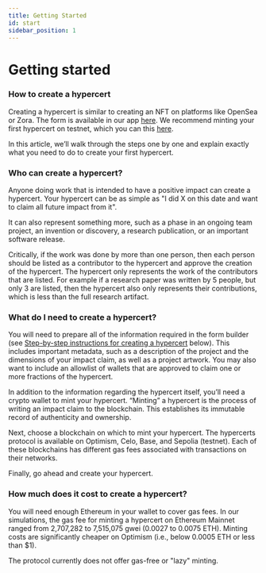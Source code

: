 ```yaml
---
title: Getting Started
id: start
sidebar_position: 1
---
```


# Getting started

### How to create a hypercert

Creating a hypercert is similar to creating an NFT on platforms like OpenSea or Zora. The form is available in our app <a href="https://app.hypercerts.org/hypercerts/new" target="_blank">here</a>. We recommend minting your first hypercert on testnet, which you can this <a href="https://testnet.hypercerts.org/hypercerts/new" target="_blank">here</a>.

In this article, we’ll walk through the steps one by one and explain exactly what you need to do to create your first hypercert.

### Who can create a hypercert?

Anyone doing work that is intended to have a positive impact can create a hypercert. Your hypercert can be as simple as "I did X on this date and want to claim all future impact from it".

It can also represent something more, such as a phase in an ongoing team project, an invention or discovery, a research publication, or an important software release.

Critically, if the work was done by more than one person, then each person should be listed as a contributor to the hypercert and approve the creation of the hypercert. The hypercert only represents the work of the contributors that are listed. For example if a research paper was written by 5 people, but only 3 are listed, then the hypercert also only represents their contributions, which is less than the full research artifact.

### What do I need to create a hypercert?

You will need to prepare all of the information required in the form builder (see [Step-by-step instructions for creating a hypercert](guide/minting.md) below). This includes important metadata, such as a description of the project and the dimensions of your impact claim, as well as a project artwork. You may also want to include an allowlist of wallets that are approved to claim one or more fractions of the hypercert.

In addition to the information regarding the hypercert itself, you’ll need a crypto wallet to mint your hypercert. “Minting” a hypercert is the process of writing an impact claim to the blockchain. This establishes its immutable record of authenticity and ownership.

Next, choose a blockchain on which to mint your hypercert. The hypercerts protocol is available on Optimism, Celo, Base, and Sepolia (testnet). Each of these blockchains has different gas fees associated with transactions on their networks.

Finally, go ahead and create your hypercert.

### How much does it cost to create a hypercert?

You will need enough Ethereum in your wallet to cover gas fees. In our simulations, the gas fee for minting a hypercert on Ethereum Mainnet ranged from 2,707,282 to 7,515,075 gwei (0.0027 to 0.0075 ETH). Minting costs are significantly cheaper on Optimism (i.e., below 0.0005 ETH or less than $1).

The protocol currently does not offer gas-free or "lazy" minting.
